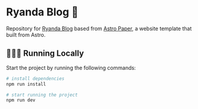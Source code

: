 # Ryanda Blog 📄

Repository for [Ryanda Blog](https://ryanda.github.io/) based from [Astro Paper](https://github.com/satnaing/astro-paper), a website template that built from Astro.

## 👨🏻‍💻 Running Locally

Start the project by running the following commands:

```bash
# install dependencies
npm run install

# start running the project
npm run dev
```


